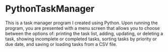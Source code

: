 # PythonTaskManager
This is a task manager program I created using Python. 
Upon running the program, you are presented with a menu screen that allows you to choose between the options of:
printing the task list, 
adding, updating, or deleting a task, 
showing incomplete or completed tasks, 
sorting tasks by priority or due date, 
and saving or loading tasks from a CSV file.
